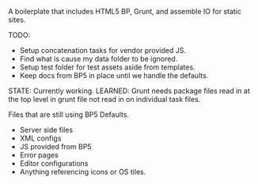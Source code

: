A boilerplate that includes HTML5 BP, Grunt, and assemble IO for static sites.

TODO:
* Setup concatenation tasks for vendor provided JS.
* Find what is cause my data folder to be ignored.
* Setup test folder for test assets aside from templates.
* Keep docs from BP5 in place until we handle the defaults.

STATE: Currently working.
LEARNED: Grunt needs package files read in at the top level in grunt file not read in on individual task files.

Files that are still using BP5 Defaults.
* Server side files
* XML configs
* JS provided from BP5
* Error pages
* Editor configurations
* Anything referencing icons or OS tiles.
